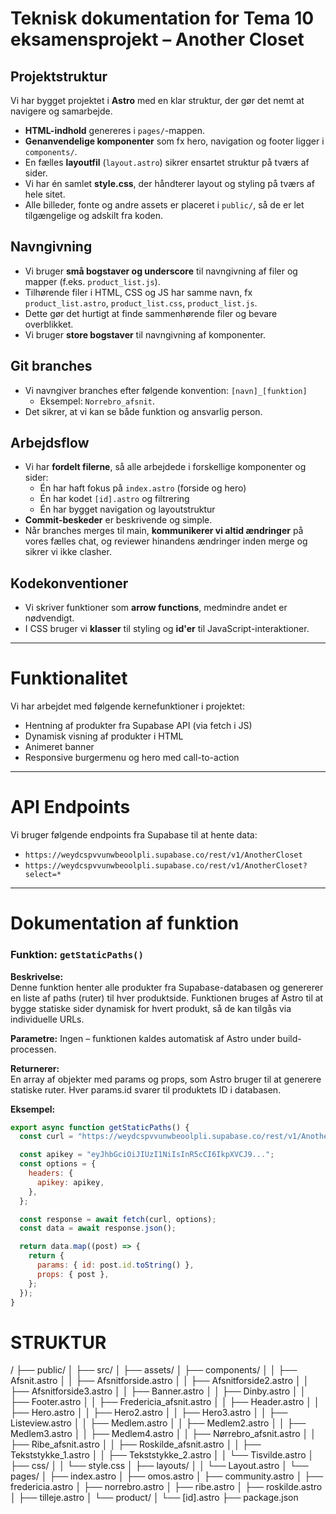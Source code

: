 # Teknisk dokumentation for Tema 10 eksamensprojekt – Another Closet

## Projektstruktur

Vi har bygget projektet i **Astro** med en klar struktur, der gør det nemt at navigere og samarbejde.

- **HTML-indhold** genereres i `pages/`-mappen.
- **Genanvendelige komponenter** som fx hero, navigation og footer ligger i `components/`.
- En fælles **layoutfil** (`layout.astro`) sikrer ensartet struktur på tværs af sider.
- Vi har én samlet **style.css**, der håndterer layout og styling på tværs af hele sitet.
- Alle billeder, fonte og andre assets er placeret i `public/`, så de er let tilgængelige og adskilt fra koden.

## Navngivning

- Vi bruger **små bogstaver og underscore** til navngivning af filer og mapper (f.eks. `product_list.js`).
- Tilhørende filer i HTML, CSS og JS har samme navn, fx `product_list.astro`, `product_list.css`, `product_list.js`.
- Dette gør det hurtigt at finde sammenhørende filer og bevare overblikket.
- Vi bruger **store bogstaver** til navngivning af komponenter.

## Git branches

- Vi navngiver branches efter følgende konvention: `[navn]_[funktion]`
  - Eksempel: `Norrebro_afsnit`.
- Det sikrer, at vi kan se både funktion og ansvarlig person.

## Arbejdsflow

- Vi har **fordelt filerne**, så alle arbejdede i forskellige komponenter og sider:
  - Én har haft fokus på `index.astro` (forside og hero)
  - Én har kodet `[id].astro` og filtrering
  - Én har bygget navigation og layoutstruktur
- **Commit-beskeder** er beskrivende og simple.
- Når branches merges til main, **kommunikerer vi altid ændringer** på vores fælles chat, og reviewer hinandens ændringer inden merge og sikrer vi ikke clasher.

## Kodekonventioner

- Vi skriver funktioner som **arrow functions**, medmindre andet er nødvendigt.
- I CSS bruger vi **klasser** til styling og **id'er** til JavaScript-interaktioner.

---

# Funktionalitet

Vi har arbejdet med følgende kernefunktioner i projektet:

- Hentning af produkter fra Supabase API (via fetch i JS)
- Dynamisk visning af produkter i HTML
- Animeret banner
- Responsive burgermenu og hero med call-to-action

---

# API Endpoints

Vi bruger følgende endpoints fra Supabase til at hente data:

- `https://weydcspvvunwbeoolpli.supabase.co/rest/v1/AnotherCloset`
- `https://weydcspvvunwbeoolpli.supabase.co/rest/v1/AnotherCloset?select=*`

---

# Dokumentation af funktion

### Funktion: `getStaticPaths()`

**Beskrivelse:**  
Denne funktion henter alle produkter fra Supabase-databasen og genererer en liste af paths (ruter) til hver produktside. Funktionen bruges af Astro til at bygge statiske sider dynamisk for hvert produkt, så de kan tilgås via individuelle URLs.

**Parametre:**
Ingen – funktionen kaldes automatisk af Astro under build-processen.

**Returnerer:**  
En array af objekter med params og props, som Astro bruger til at generere statiske ruter. Hver params.id svarer til produktets ID i databasen.

**Eksempel:**

```javascript
export async function getStaticPaths() {
  const curl = "https://weydcspvvunwbeoolpli.supabase.co/rest/v1/AnotherCloset?select=*";

  const apikey = "eyJhbGciOiJIUzI1NiIsInR5cCI6IkpXVCJ9...";
  const options = {
    headers: {
      apikey: apikey,
    },
  };

  const response = await fetch(curl, options);
  const data = await response.json();

  return data.map((post) => {
    return {
      params: { id: post.id.toString() },
      props: { post },
    };
  });
}
```

# STRUKTUR

/
├── public/
│
├── src/
│ ├── assets/
│ ├── components/
│ │ ├── Afsnit.astro
│ │ ├── Afsnitforside.astro
│ │ ├── Afsnitforside2.astro
│ │ ├── Afsnitforside3.astro
│ │ ├── Banner.astro
│ │ ├── Dinby.astro
│ │ ├── Footer.astro
│ │ ├── Fredericia_afsnit.astro
│ │ ├── Header.astro
│ │ ├── Hero.astro
│ │ ├── Hero2.astro
│ │ ├── Hero3.astro
│ │ ├── Listeview.astro
│ │ ├── Medlem.astro
│ │ ├── Medlem2.astro
│ │ ├── Medlem3.astro
│ │ ├── Medlem4.astro
│ │ ├── Nørrebro_afsnit.astro
│ │ ├── Ribe_afsnit.astro
│ │ ├── Roskilde_afsnit.astro
│ │ ├── Tekststykke_1.astro
│ │ ├── Tekststykke_2.astro
│ │ └── Tisvilde.astro
│ ├── css/
│ │ └── style.css
│ ├── layouts/
│ │ └── Layout.astro
│ └── pages/
│ ├── index.astro
│ ├── omos.astro
│ ├── community.astro
│ ├── fredericia.astro
│ ├── norrebro.astro
│ ├── ribe.astro
│ ├── roskilde.astro
│ ├── tilleje.astro
│ └── product/
│ └── [id].astro
├── package.json
